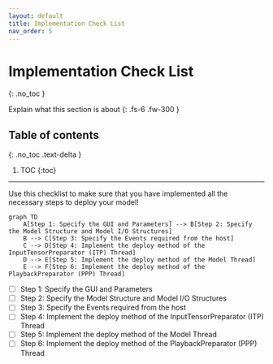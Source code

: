 ```yaml
---
layout: default
title: Implementation Check List
nav_order: 5
---
```


# Implementation Check List
{: .no_toc }

Explain what this section is about
{: .fs-6 .fw-300 }

## Table of contents
{: .no_toc .text-delta }

1. TOC
{:toc}

---

Use this checklist to make sure that you have implemented all the necessary steps to deploy your model! 

```mermaid
graph TD
    A[Step 1: Specify the GUI and Parameters] --> B[Step 2: Specify the Model Structure and Model I/O Structures]
    B --> C[Step 3: Specify the Events required from the host]
    C --> D[Step 4: Implement the deploy method of the InputTensorPreparator (ITP) Thread]
    D --> E[Step 5: Implement the deploy method of the Model Thread]
    E --> F[Step 6: Implement the deploy method of the PlaybackPreparator (PPP) Thread]
```

- [ ] Step 1: Specify the GUI and Parameters
- [ ] Step 2: Specify the Model Structure and Model I/O Structures
- [ ] Step 3: Specify the Events required from the host
- [ ] Step 4: Implement the deploy method of the InputTensorPreparator (ITP) Thread
- [ ] Step 5: Implement the deploy method of the Model Thread
- [ ] Step 6: Implement the deploy method of the PlaybackPreparator (PPP) Thread
